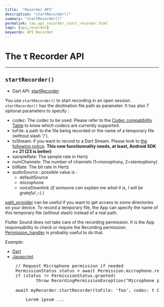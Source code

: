 ```yaml
---
title:  "Recorder API"
description: "startRecorder()"
summary: "startRecorder()"
permalink: tau_api_recorder_start_recorder.html
tags: [api,recorder]
keywords: API Recorder
---
```

# The &tau; Recorder API

-----------------------------------------------------------------------------------------------------------------

## `startRecorder()`

- Dart API: [startRecorder](pages/flutter-sound/api/recorder/FlutterSoundRecorder/startRecorder.html)

You use `startRecorder()` to start recording in an open session. `startRecorder()` has the destination file path as parameter.
It has also 7 optional parameters to specify :
- codec: The codec to be used. Please refer to the [Codec compatibility Table](guides_codec) to know which codecs are currently supported.
- toFile: a path to the file being recorded or the name of a temporary file (without slash '/').
- toStream: if you want to record to a Dart Stream. Please look to [the following notice](guides_record_stream). **This new functionnality needs, at least, Android SDK >= 21 (23 is better)**
- sampleRate: The sample rate in Hertz
- numChannels: The number of channels (1=monophony, 2=stereophony)
- bitRate: The bit rate in Hertz
- audioSource : possible value is :
   - defaultSource
   - microphone
   - voiceDownlink *(if someone can explain me what it is, I will be grateful ;-) )*

[path_provider](https://pub.dev/packages/path_provider) can be useful if you want to get access to some directories on your device.
To record a temporary file, the App can specify the name of this temporary file (without slash) instead of a real path.


Flutter Sound does not take care of the recording permission. It is the App responsability to check or require the Recording permission.
[Permission_handler](https://pub.dev/packages/permission_handler) is probably useful to do that.

*Example:*
<ul id="profileTabs" class="nav nav-tabs">
    <li class="active"><a href="#dart" data-toggle="tab">Dart</a></li>
    <li><a href="#javascript" data-toggle="tab">Javascript</a></li>
</ul>
<div class="tab-content">

<div role="tabpanel" class="tab-pane active" id="dart">

<pre>
    // Request Microphone permission if needed
    PermissionStatus status = await Permission.microphone.request();
    if (status != PermissionStatus.granted)
            throw RecordingPermissionException("Microphone permission not granted");

    await myRecorder.startRecorder(toFile: 'foo', codec: t_CODEC.CODEC_AAC,); // A temporary file named 'foo'
</pre>

</div>

<div role="tabpanel" class="tab-pane" id="javascript">
<pre>
        Lorem ipsum ...
</pre>
</div>

</div>

